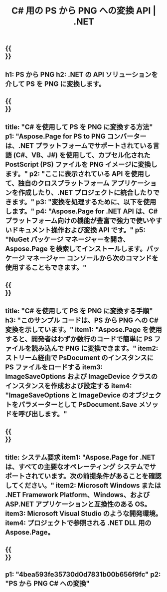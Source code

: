 ﻿---
translation: true
template: /_templates/_conversion-child-net.md
title: C# 用の PS から PNG への変換 API |  .NET
url: /net/conversion/ps-to-png/
description: PS から PNG への C# 変換のサンプル コード。 VB.NET、Asp.NET、または任意の .NET ベースのアプリケーション内でバッチ PS ファイルを PNG に変換するための API サンプル コードを使用します。
informat: PS
outformat: PNG
otherformats: XPS EPS
---

{{<section banner>}}
---
h1: PS から PNG
h2: .NET の API ソリューションを介して PS を PNG に変換します。
---

{{<section overview>}}
---
title: "C# を使用して PS を PNG に変換する方法"
p1: "Aspose.Page for PS to PNG コンバーターは、.NET プラットフォームでサポートされている言語 (C#、VB、J#) を使用して、カプセル化された PostScript (PS) ファイルを PNG イメージに変換します。"
p2: "ここに表示されている API を使用して、独自のクロスプラットフォーム アプリケーションを作成したり、.NET プロジェクトに統合したりできます。"
p3: "変換を処理するために、以下を使用します。"
p4: "Aspose.Page for .NET API は、C# プラットフォーム向けの機能が豊富で強力で使いやすいドキュメント操作および変換 API です。"
p5: "NuGet パッケージ マネージャーを開き、Aspose.Page を検索してインストールします。パッケージ マネージャー コンソールから次のコマンドを使用することもできます。"
---

{{<section feature1>}}
---
title: "C# を使用して PS を PNG に変換する手順"
h3: "このサンプル コードは、PS から PNG への C# 変換を示しています。"
item1: "Aspose.Page を使用すると、開発者はわずか数行のコードで簡単に PS ファイルを読み込んで PNG に変換できます。"
item2: ストリーム経由で PsDocument のインスタンスに PS ファイルをロードする
item3: ImageSaveOptions および ImageDevice クラスのインスタンスを作成および設定する
item4: "ImageSaveOptions と ImageDevice のオブジェクトをパラメーターとして PsDocument.Save メソッドを呼び出します。"
---

{{<section feature2>}}
---
title: システム要求
item1: "Aspose.Page for .NET は、すべての主要なオペレーティング システムでサポートされています。次の前提条件があることを確認してください。"
item2: Microsoft Windows または .NET Framework Platform、Windows、および ASP.NET アプリケーションと互換性のある OS。
item3: Microsoft Visual Studio のような開発環境。
item4: プロジェクトで参照される .NET DLL 用の Aspose.Page。
---

{{<section gist>}}
---
p1: "4bea593fe35730d0d7831b00b656f9fc"
p2: "PS から PNG C# への変換"
---

